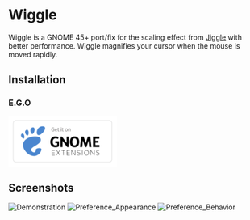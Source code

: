 # Wiggle

Wiggle is a GNOME 45+ port/fix for the scaling effect from [Jiggle](https://github.com/jeffchannell/jiggle) with better performance. Wiggle magnifies your cursor when the mouse is moved rapidly.

## Installation

### E.G.O

[<img src="https://raw.githubusercontent.com/andyholmes/gnome-shell-extensions-badge/master/get-it-on-ego.svg?sanitize=true" alt="Get it on GNOME Extensions" height="100" align="middle">][EGO]

## Screenshots

![Demonstration](https://github.com/mechtifs/wiggle/assets/18751876/763866b7-d760-4040-9474-3cf1cf93d5a8)
![Preference_Appearance](https://github.com/mechtifs/wiggle/assets/18751876/eca5dc1b-59a6-4f42-88ad-e4edc42acc81)
![Preference_Behavior](https://github.com/mechtifs/wiggle/assets/18751876/11193ab4-5145-4632-aff2-9de09eda44be)

[EGO]:https://extensions.gnome.org/extension/6784/wiggle/
